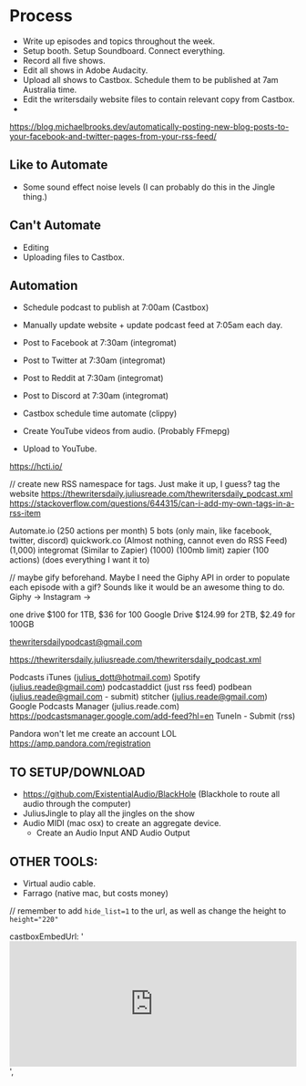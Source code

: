 # Process

+ Write up episodes and topics throughout the week.
+ Setup booth. Setup Soundboard. Connect everything.
+ Record all five shows.
+ Edit all shows in Adobe Audacity.
+ Upload all shows to Castbox. Schedule them to be published at 7am Australia time.
+ Edit the writersdaily website files to contain relevant copy from Castbox.
+

https://blog.michaelbrooks.dev/automatically-posting-new-blog-posts-to-your-facebook-and-twitter-pages-from-your-rss-feed/

## Like to Automate
+ Some sound effect noise levels (I can probably do this in the Jingle thing.)

## Can't Automate

+ Editing
+ Uploading files to Castbox.

## Automation

+ Schedule podcast to publish at 7:00am (Castbox)
+ Manually update website + update podcast feed at 7:05am each day.
+ Post to Facebook at 7:30am (integromat)
+ Post to Twitter at 7:30am (integromat)
+ Post to Reddit at 7:30am (integromat)
+ Post to Discord at 7:30am (integromat)

+ Castbox schedule time automate (clippy)

+ Create YouTube videos from audio. (Probably FFmepg)
+ Upload to YouTube.

https://hcti.io/

// create new RSS namespace for tags. Just make it up, I guess? tag the website
https://thewritersdaily.juliusreade.com/thewritersdaily_podcast.xml
https://stackoverflow.com/questions/644315/can-i-add-my-own-tags-in-a-rss-item

Automate.io (250 actions per month) 5 bots (only main, like facebook, twitter, discord)
quickwork.co (Almost nothing, cannot even do RSS Feed) (1,000)
integromat (Similar to Zapier) (1000) (100mb limit)
zapier (100 actions) (does everything I want it to)

// maybe gify beforehand. Maybe I need the Giphy API in order to populate each episode with a gif? Sounds like it would be an awesome thing to do.
Giphy -> Instagram ->

one drive $100 for 1TB, $36 for 100
Google Drive $124.99 for 2TB, $2.49 for 100GB



thewritersdailypodcast@gmail.com

https://thewritersdaily.juliusreade.com/thewritersdaily_podcast.xml

Podcasts iTunes (julius_dott@hotmail.com)
Spotify (julius.reade@gmail.com)
podcastaddict (just rss feed)
podbean (julius.reade@gmail.com - submit)
stitcher (julius.reade@gmail.com)
Google Podcasts Manager (julius.reade.com) https://podcastsmanager.google.com/add-feed?hl=en
TuneIn - Submit (rss)

Pandora won't let me create an account LOL https://amp.pandora.com/registration

## TO SETUP/DOWNLOAD

- https://github.com/ExistentialAudio/BlackHole (Blackhole to route all audio through the computer)
- JuliusJingle to play all the jingles on the show
- Audio MIDI (mac osx) to create an aggregate device.
  + Create an Audio Input AND Audio Output

## OTHER TOOLS:

- Virtual audio cable.
- Farrago (native mac, but costs money)

// remember to add `hide_list=1` to the url, as well as change the height to `height="220"`

  castboxEmbedUrl: '<iframe src="https://castbox.fm/app/castbox/player/id2852897/id267116287?v=8.22.9&autoplay=0&hide_list=1" frameborder="0" width="100%" height="220"></iframe>',
